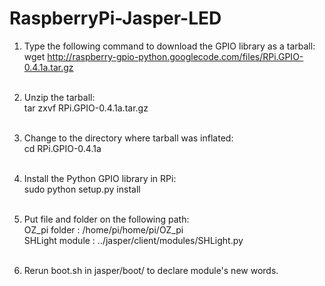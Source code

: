 
# RaspberryPi-Jasper-LED

1. Type the following command to download the GPIO library as a tarball:<br />
wget http://raspberry-gpio-python.googlecode.com/files/RPi.GPIO-0.4.1a.tar.gz<br /><br/>

2. Unzip the tarball:<br />
tar zxvf RPi.GPIO-0.4.1a.tar.gz<br /><br/>

3. Change to the directory where tarball was inflated:<br />
cd RPi.GPIO-0.4.1a<br /><br/>

4. Install the Python GPIO library in RPi:<br />
sudo python setup.py install<br /><br/>


5. Put file and folder on the following path: <br />
OZ_pi folder : /home/pi/home/pi/OZ_pi  <br />
SHLight module : ../jasper/client/modules/SHLight.py  <br /><br/>

6. Rerun boot.sh in jasper/boot/ to declare module's new words.

